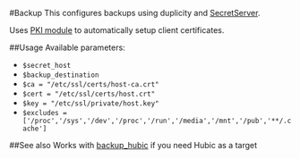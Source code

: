 #Backup
This configures backups using duplicity and [SecretServer](https://github.com/thexa4/secrets-server).

Uses [PKI module](https://forge.puppet.com/thexa4/pki) to automatically setup client certificates.

##Usage
Available parameters:

* `$secret_host`
* `$backup_destination`
* `$ca = "/etc/ssl/certs/host-ca.crt"`
* `$cert = "/etc/ssl/certs/host.crt"`
* `$key = "/etc/ssl/private/host.key"`
* `$excludes = ['/proc','/sys','/dev','/proc','/run','/media','/mnt','/pub','**/.cache']`

##See also
Works with [backup_hubic](https://forge.puppet.com/thexa4/backup_hubic) if you need Hubic as a target
